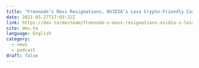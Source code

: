 ```yaml
---
title: "Freenode’s Mass Resignations, NVIDIA’s Less Crypto-Friendly Cards, & more on DevNews!"
date: 2021-05-27T17:03:32Z
link: https://dev.to/devteam/freenode-s-mass-resignations-nvidia-s-less-crypto-friendly-cards-more-on-devnews-2oa5?utm_medium=RSS&utm_source=news.12bit.vn
site: dev.to
language: English
category:
  - news
  - podcast
draft: false
---
```

